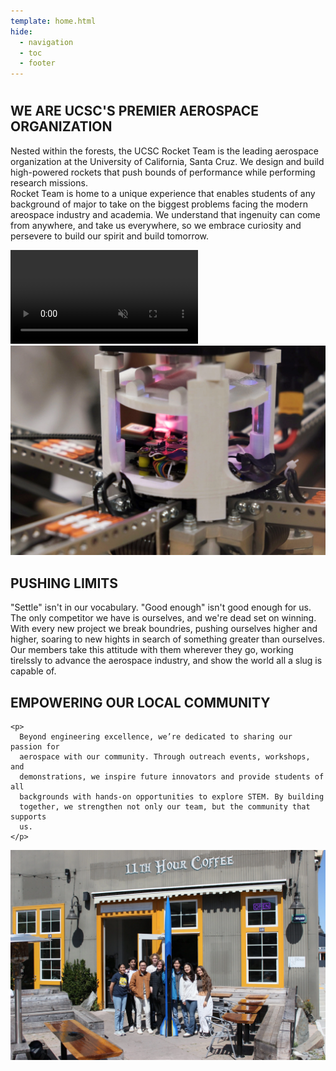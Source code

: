 ```yaml
---
template: home.html
hide:
  - navigation
  - toc
  - footer
---
```


# 

<div class="responsive-container">

<div class="responsive-text">
    <h2>WE ARE UCSC'S PREMIER AEROSPACE ORGANIZATION</h2>
    <p>
      Nested within the forests, the UCSC Rocket Team is the leading aerospace
      organization at the University of California, Santa Cruz. We design and
      build high-powered rockets that push bounds of performance while
      performing research missions.
    <br>
      Rocket Team is home to a unique experience
      that enables students of any background of major to take on the biggest
      problems facing the modern areospace industry and academia. We understand
      that ingenuity can come from anywhere, and take us everywhere, so we
      embrace curiosity and persevere to build our spirit and build tomorrow.
    </p>
</div>

<div class="responsive-image">
    <video autoplay muted playsinline loop>
      <source src="assets/home/far-launch.mp4" type="video/mp4">
      Your browser does not support the video tag.
    </video>
  </div>

</div>

<div class="responsive-container">
  <div class="responsive-image">
    <img src="assets/home/payload.webp" alt="2023 Payload Project">
  </div>
  <div class="responsive-text">
    <h2>PUSHING LIMITS</h2>
    <p>
      "Settle" isn't in our vocabulary. "Good enough" isn't good enough for us.
      The only competitor we have is ourselves, and we're dead set on winning.
      With every new project we break boundries, pushing ourselves higher and
      higher, soaring to new hights in search of something greater than
      ourselves. Our members take this attitude with them wherever they go,
      working tirelssly to advance the aerospace industry, and show the world
      all a slug is capable of.
    </p>
  </div>
</div>

<div class="responsive-container">
  <div class="responsive-text">
    <h2>EMPOWERING OUR LOCAL COMMUNITY</h2>

    <p>
      Beyond engineering excellence, we’re dedicated to sharing our passion for
      aerospace with our community. Through outreach events, workshops, and
      demonstrations, we inspire future innovators and provide students of all
      backgrounds with hands-on opportunities to explore STEM. By building
      together, we strengthen not only our team, but the community that supports
      us.
    </p>

</div>
  <div class="responsive-image">
    <img
      src="assets/home/outreach.webp"
      alt="Outreach team at 11th hour coffee"
    >
  </div>
</div>
